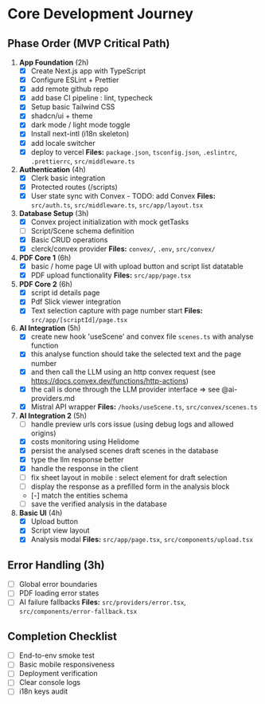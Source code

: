 # Core Development Journey

## Phase Order (MVP Critical Path)

1. **App Foundation** (2h)
   - [x] Create Next.js app with TypeScript
   - [x] Configure ESLint + Prettier
   - [x] add remote github repo
   - [x] add base CI pipeline : lint, typecheck
   - [x] Setup basic Tailwind CSS
   - [x] shadcn/ui + theme
   - [x] dark mode / light mode toggle
   - [x] Install next-intl (i18n skeleton)
   - [x] add locale switcher
   - [x] deploy to vercel
   **Files:** `package.json`, `tsconfig.json`, `.eslintrc`, `.prettierrc`, `src/middleware.ts`

2. **Authentication** (4h)
   - [x] Clerk basic integration
   - [x] Protected routes (/scripts)
   - [x] User state sync with Convex - TODO: add Convex
   **Files:** `src/auth.ts`, `src/middleware.ts`, `src/app/layout.tsx`

3. **Database Setup** (3h)
   - [x] Convex project initialization with mock getTasks
   - [ ] Script/Scene schema definition
   - [x] Basic CRUD operations
   - [x] clerck/convex provider
   **Files:** `convex/`, `.env`, `src/convex/`

4. **PDF Core 1** (6h)
   - [x] basic / home page UI with upload button and script list datatable
   - [x] PDF upload functionality
   **Files:** `src/app/page.tsx`
   
5. **PDF Core 2** (6h)
   - [x] script id details page
   - [x] Pdf Slick viewer integration
   - [x] Text selection capture with page number start
   **Files:** `src/app/[scriptId]/page.tsx`

6. **AI Integration** (5h)
   - [x] create new hook 'useScene' and convex file `scenes.ts` with analyse function
   - [x] this analyse function should take the selected text and the page number 
   - [x] and then call the LLM using an http convex request (see https://docs.convex.dev/functions/http-actions)
   - [x] the call is done through the LLM provider interface => see @ai-providers.md
   - [x] Mistral API wrapper
   **Files:** `/hooks/useScene.ts`, `src/convex/scenes.ts`

7. **AI Integration 2** (5h)
   - [ ] handle preview urls cors issue (using debug logs and allowed origins)
   - [x] costs monitoring using Helidome
   - [x] persist the analysed scenes draft scenes in the database
   - [x] type the llm response better
   - [x] handle the response in the client
   - [ ] fix sheet layout in mobile : select element for draft selection
   - [ ] display the response as a prefilled form in the analysis block
   - [-] match the entities schema
   - [ ] save the verified analysis in the database

8. **Basic UI** (4h)
   - [x] Upload button
   - [x] Script view layout
   - [x] Analysis modal
   **Files:** `src/app/page.tsx`, `src/components/upload.tsx`

## Error Handling (3h)
- [ ] Global error boundaries
- [ ] PDF loading error states
- [ ] AI failure fallbacks
**Files:** `src/providers/error.tsx`, `src/components/error-fallback.tsx`

## Completion Checklist
- [ ] End-to-env smoke test
- [ ] Basic mobile responsiveness
- [ ] Deployment verification
- [ ] Clear console logs
- [ ] i18n keys audit
